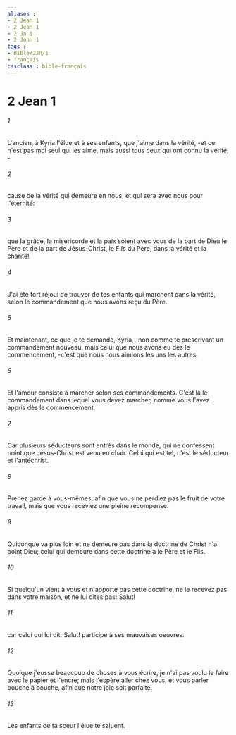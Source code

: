 ```yaml
---
aliases : 
- 2 Jean 1
- 2 Jean 1
- 2 Jn 1
- 2 John 1
tags : 
- Bible/2Jn/1
- français
cssclass : bible-français
---
```


# 2 Jean 1

###### 1
L'ancien, à Kyria l'élue et à ses enfants, que j'aime dans la vérité, -et ce n'est pas moi seul qui les aime, mais aussi tous ceux qui ont connu la vérité, -
###### 2
cause de la vérité qui demeure en nous, et qui sera avec nous pour l'éternité:
###### 3
que la grâce, la miséricorde et la paix soient avec vous de la part de Dieu le Père et de la part de Jésus-Christ, le Fils du Père, dans la vérité et la charité!
###### 4
J'ai été fort réjoui de trouver de tes enfants qui marchent dans la vérité, selon le commandement que nous avons reçu du Père.
###### 5
Et maintenant, ce que je te demande, Kyria, -non comme te prescrivant un commandement nouveau, mais celui que nous avons eu dès le commencement, -c'est que nous nous aimions les uns les autres.
###### 6
Et l'amour consiste à marcher selon ses commandements. C'est là le commandement dans lequel vous devez marcher, comme vous l'avez appris dès le commencement.
###### 7
Car plusieurs séducteurs sont entrés dans le monde, qui ne confessent point que Jésus-Christ est venu en chair. Celui qui est tel, c'est le séducteur et l'antéchrist.
###### 8
Prenez garde à vous-mêmes, afin que vous ne perdiez pas le fruit de votre travail, mais que vous receviez une pleine récompense.
###### 9
Quiconque va plus loin et ne demeure pas dans la doctrine de Christ n'a point Dieu; celui qui demeure dans cette doctrine a le Père et le Fils.
###### 10
Si quelqu'un vient à vous et n'apporte pas cette doctrine, ne le recevez pas dans votre maison, et ne lui dites pas: Salut!
###### 11
car celui qui lui dit: Salut! participe à ses mauvaises oeuvres.
###### 12
Quoique j'eusse beaucoup de choses à vous écrire, je n'ai pas voulu le faire avec le papier et l'encre; mais j'espère aller chez vous, et vous parler bouche à bouche, afin que notre joie soit parfaite.
###### 13
Les enfants de ta soeur l'élue te saluent.
